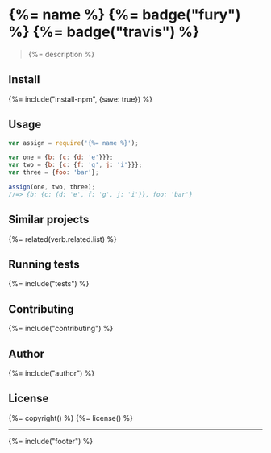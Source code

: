 # {%= name %} {%= badge("fury") %} {%= badge("travis") %}

> {%= description %}

## Install
{%= include("install-npm", {save: true}) %}

## Usage

```js
var assign = require('{%= name %}');

var one = {b: {c: {d: 'e'}}};
var two = {b: {c: {f: 'g', j: 'i'}}};
var three = {foo: 'bar'};

assign(one, two, three);
//=> {b: {c: {d: 'e', f: 'g', j: 'i'}}, foo: 'bar'}
```

## Similar projects
{%= related(verb.related.list) %}

## Running tests
{%= include("tests") %}

## Contributing
{%= include("contributing") %}

## Author
{%= include("author") %}

## License
{%= copyright() %}
{%= license() %}

***

{%= include("footer") %}
